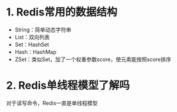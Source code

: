 # 1. Redis常用的数据结构
- String：简单动态字符串
- List：双向列表
- Set：HashSet
- Hash：HashMap
- ZSet：类似Set，加了一个权重参数score，使元素能按照score排序

# 2. Redis单线程模型了解吗
对于读写命令，Redis一直是单线程模型
<!--stackedit_data:
eyJoaXN0b3J5IjpbLTE2Nzc0NDg0OTYsLTIwODg3NDY2MTJdfQ
==
-->